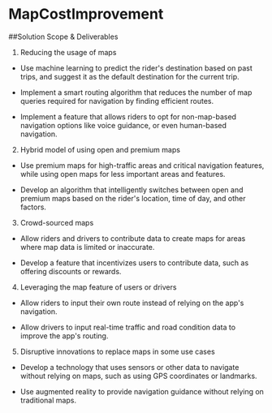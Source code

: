 # MapCostImprovement

##Solution Scope & Deliverables

1. Reducing the usage of maps

  * Use machine learning to predict the rider's destination based on past trips, and suggest it as the default destination for the current trip.

  * Implement a smart routing algorithm that reduces the number of map queries required for navigation by finding efficient routes.
  
  * Implement a feature that allows riders to opt for non-map-based navigation options like voice guidance, or even human-based navigation.

2. Hybrid model of using open and premium maps

  * Use premium maps for high-traffic areas and critical navigation features, while using open maps for less important areas and features.
 
  * Develop an algorithm that intelligently switches between open and premium maps based on the rider's location, time of day, and other factors.

3. Crowd-sourced maps

  * Allow riders and drivers to contribute data to create maps for areas where map data is limited or inaccurate.
 
  * Develop a feature that incentivizes users to contribute data, such as offering discounts or rewards.
 
4. Leveraging the map feature of users or drivers

  * Allow riders to input their own route instead of relying on the app's navigation.
 
  * Allow drivers to input real-time traffic and road condition data to improve the app's routing.

5. Disruptive innovations to replace maps in some use cases

  * Develop a technology that uses sensors or other data to navigate without relying on maps, such as using GPS coordinates or landmarks.

  * Use augmented reality to provide navigation guidance without relying on traditional maps.
